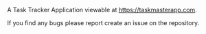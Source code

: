 A Task Tracker Application viewable at https://taskmasterapp.com.

If you find any bugs please report create an issue on the repository.
